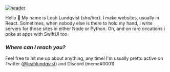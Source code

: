 [![header](http://leahl.se/header3.png)](http://leahl.se/)

Hello 👋 My name is Leah Lundqvist (she/her). I make websites, usually in React. Sometimes, when nobody else is there to hold my hand, i write servers for those sites in either Node or Python. Oh, and on rare occations i poke at apps with SwiftUI too.

### *Where can I reach you?*
Feel free to hit me up about anything, any time! I'm usually prettu active on Twitter ([@leahlundqvist](https://twitter.com/leahlundqvist)) and Discord (meme#0001)
